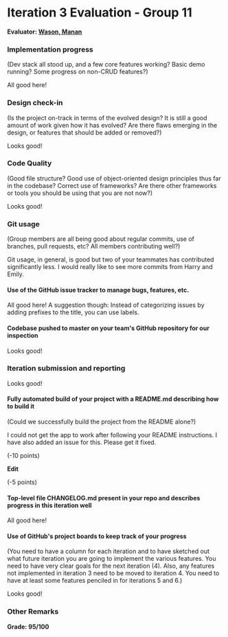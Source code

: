 # Iteration 3 Evaluation - Group 11

**Evaluator: [Wason, Manan](mailto:mwason1@jhu.edu)**

### Implementation progress
(Dev stack all stood up, and a few core features working?  Basic demo running?  Some progress on non-CRUD features?)

All good here!

### Design check-in
(Is the project on-track in terms of the evolved design?  It is still a good amount of work given how it has evolved?  Are there flaws emerging in the design, or features that should be added or removed?)

Looks good!

### Code Quality
(Good file structure?  Good use of object-oriented design principles thus far in the codebase?  Correct use of frameworks?  Are there other frameworks or tools you should be using that you are not now?)
 
Looks good!

### Git usage
(Group members are all being good about regular commits, use of branches, pull requests, etc?  All members contributing well?)

Git usage, in general, is good but two of your teammates has contributed significantly less. I would really like to see more commits from Harry and Emily.

#### Use of the GitHub issue tracker to manage bugs, features, etc.

All good here! A suggestion though: Instead of categorizing issues by adding prefixes to the title, you can use labels.

#### Codebase pushed to master on your team's GitHub repository for our inspection

Looks good!

### Iteration submission and reporting

Looks good!

#### Fully automated build of your project with a README.md describing how to build it
(Could we successfully build the project from the README alone?)

I could not get the app to work after following your README instructions. I have also added an issue for this. Please get it fixed. 

(-10 points)

**Edit**

(-5 points)

#### Top-level file CHANGELOG.md present in your repo and describes progress in this iteration well

All good here!

#### Use of GitHub's project boards to keep track of your progress
(You need to have a column for each iteration and to have sketched out what future iteration you are going to implement the various features.  You need to have very clear goals for the next iteration (4).  Also, any features not implemented in iteration 3 need to be moved to iteration 4.  You need to have at least some features penciled in for iterations 5 and 6.)

Looks good!

### Other Remarks


**Grade: 95/100**

